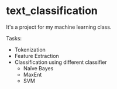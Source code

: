 # text_classification
It's a project for my machine learning class.

Tasks:
- Tokenization
- Feature Extraction
- Classification using different classifier
  - Naïve Bayes
  - MaxEnt
  - SVM
